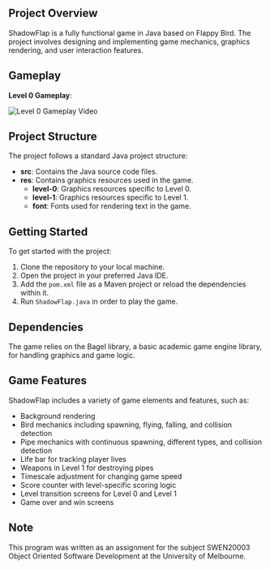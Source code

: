## Project Overview

ShadowFlap is a fully functional game in Java based on Flappy Bird. The project involves designing and implementing game mechanics, graphics rendering, and user interaction features.

## Gameplay

**Level 0 Gameplay**:

![Level 0 Gameplay Video](https://github.com/AbrarS242/ShadowFlap/blob/main/assets/level_0_gamplay.gif)

## Project Structure

The project follows a standard Java project structure:

- **src**: Contains the Java source code files.
- **res**: Contains graphics resources used in the game.
  - **level-0**: Graphics resources specific to Level 0.
  - **level-1**: Graphics resources specific to Level 1.
  - **font**: Fonts used for rendering text in the game.

## Getting Started

To get started with the project:

1. Clone the repository to your local machine.
2. Open the project in your preferred Java IDE.
3. Add the `pom.xml` file as a Maven project or reload the dependencies within it.
4. Run `ShadowFlap.java` in order to play the game.

## Dependencies

The game relies on the Bagel library, a basic academic game engine library, for handling graphics and game logic.

## Game Features

ShadowFlap includes a variety of game elements and features, such as:

- Background rendering
- Bird mechanics including spawning, flying, falling, and collision detection
- Pipe mechanics with continuous spawning, different types, and collision detection
- Life bar for tracking player lives
- Weapons in Level 1 for destroying pipes
- Timescale adjustment for changing game speed
- Score counter with level-specific scoring logic
- Level transition screens for Level 0 and Level 1
- Game over and win screens

## Note ##
This program was written as an assignment for the subject SWEN20003 Object Oriented Software Development at the University of Melbourne. 
